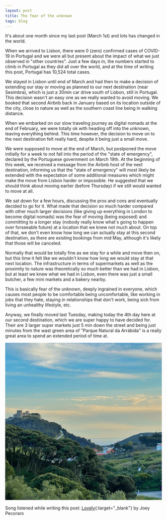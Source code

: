 ```yaml
---
layout: post
title: The fear of the unknown
tags: blog
---
```


It's about one month since my last post (March 1st) and lots has changed in the world.

When we arrived to Lisbon, there were 0 (zero) confirmed cases of COVID-19 in Portugal and we were all but present about the impact of what we just observed in "other countries". Just a few days in, the numbers started to climb in Portugal as they did all over the world, and at the time of writing this post, Portugal has 10,524 total cases.

We stayed in Lisbon until end of March and had then to make a decision of extending our stay or moving as planned to our next destination (near Sesimbra), which is just a 30min car drive south of Lisbon, still in Portugal. This decision wasn't an easy one as we really wanted to avoid moving. We booked that second Airbnb back in January based on its location outside of the city, close to nature as well as the southern coast line being in walking distance.

When we embarked on our slow traveling journey as digital nomads at the end of February, we were totally ok with heading off into the unknown, leaving everything behind. This time however, the decision to move on to the next destination felt really hard, despite it being just a small move.

We were supposed to move at the end of March, but postponed the move initially for a week to not fall into the period of the "state of emergency", declared by the Portuguese government on March 19th. At the beginning of this week, we received a message from the Airbnb host of the next destination, informing us that the "state of emergency" will most likely be extended with the expectation of some additional measures which might make the move from Lisbon harder or impossible. He suggested that we should think about moving earlier (before Thursday) if we still would wanted to move at all.

We sat down for a few hours, discussing the pros and cons and eventually decided to go for it. What made that decision so much harder compared with other much larger decisions (like giving up everything in London to become digital nomads) was the fear of moving (being exposed) and committing to a longer stay (nobody really know what's going to happen over forseeable future) at a location that we knew not much about. On top of that, we don't even know how long we can actually stay at this second destination, as there are existing bookings from mid May, although it's likely that those will be canceled.

Normally that would be totally fine as we stay for a while and move then on, but this time it felt like we wouldn't know how long we would stay at that next location. The infrastructure in terms of supermarkets as well as the proximity to nature was theoretically so much better than we had in Lisbon, but at least we knew what we had in Lisbon, even there was just a small butcher, a few mini markets and a bakery nearby.

This is basically fear of the unknown, deeply ingrained in everyone, which causes most people to be comfortable being uncomfortable, like working in jobs that they hate, staying in relationships that don't work, being sick from living an unhealthy lifestyle, etc.

Anyway, we finally moved last Tuesday, making today the 4th day here at our second destination, which we are super happy to have decided for. Their are 3 larger super markets just 5 min down the street and being just minutes from the wast green area of "Parque Natural da Arrábida" is a really great area to spend an extended period of time at.

![](/assets/posts/2020-04-04-the-fear-of-the-unknown/portugal_sesimbra.png)

Song listened while writing this post: [Lovely](https://open.spotify.com/track/3tPZnys7q5euIWahFjvro7?si=DQu4XIfoQ4OS133eKKkrHw){:target="_blank"} by Joey Pecoraro
